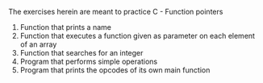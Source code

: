 The exercises herein are meant to practice C - Function pointers
1. Function that prints a name
2. Function that executes a function given as parameter on each element of an array
3. Function that searches for an integer
4. Program that performs simple operations
5. Program that prints the opcodes of its own main function
